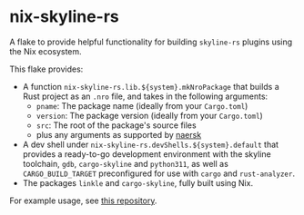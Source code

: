 # nix-skyline-rs

A flake to provide helpful functionality for building `skyline-rs` plugins using the Nix ecosystem.

This flake provides:

- A function `nix-skyline-rs.lib.${system}.mkNroPackage` that builds a Rust project as an `.nro` file, and takes in the following arguments:
  - `pname`: The package name (ideally from your `Cargo.toml`)
  - `version`: The package version (ideally from your `Cargo.toml`)
  - `src`: The root of the package's source files
  - plus any arguments as supported by [naersk](https://github.com/nix-community/naersk)
- A dev shell under `nix-skyline-rs.devShells.${system}.default` that provides a ready-to-go development environment with the skyline toolchain, `gdb`, `cargo-skyline` and `python311`, as well as `CARGO_BUILD_TARGET` preconfigured for use with `cargo` and `rust-analyzer`.
- The packages `linkle` and `cargo-skyline`, fully built using Nix.

For example usage, see [this repository](https://github.com/Naxdy/latency-slider-de).
